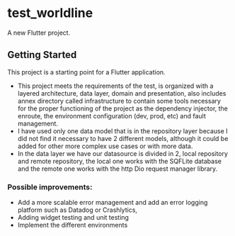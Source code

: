 # test_worldline

A new Flutter project.

## Getting Started

This project is a starting point for a Flutter application.

- This project meets the requirements of the test, is organized with a layered architecture, data layer, domain and presentation, also includes annex directory called infrastructure to contain some tools necessary for the proper functioning of the project as the dependency injector, the enroute, the environment configuration (dev, prod, etc) and fault management.
- I have used only one data model that is in the repository layer because I did not find it necessary to have 2 different models, although it could be added for other more complex use cases or with more data.
- In the data layer we have our datasource is divided in 2, local repository and remote repository, the local one works with the SQFLite database and the remote one works with the http Dio request manager library.


### Possible improvements: 
- Add a more scalable error management and add an error logging platform such as Datadog or Crashlytics,
- Adding widget testing and unit testing
- Implement the different environments 
